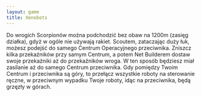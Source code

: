 ```yaml
---
layout: game
title: Xenobots
---
```


Do wrogich Scorpionów można podchodzić bez obaw na 1200m (zasięg działka), gdyż w ogóle nie używają rakiet. Scoutem, zataczając duży łuk, możesz podejść do samego Centrum Operacyjnego przeciwnika. Zniszcz kilka przekaźników przy samym Centrum, a potem Net Builderem dostaw swoje przekaźniki aż do przekaźników 
wroga. W ten sposób będziesz miał zasilanie aż do samego Centrum przeciwnika. Gdy pomiędzy Twoim Centrum i przeciwnika są góry, to przełącz wszystkie roboty na sterowanie ręczne, w przeciwnym wypadku Twoje roboty, idąc na 
przeciwnika, będą grzęzły w górach.
